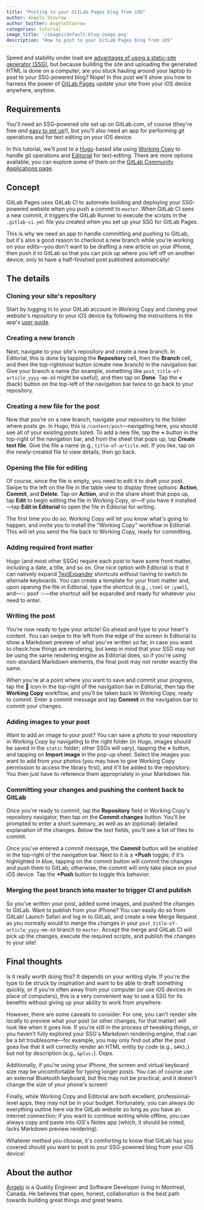 ```yaml
---
title: "Posting to your GitLab Pages blog from iOS"
author: Angelo Stavrow
author_twitter: AngeloStavrow
categories: tutorial
image_title: '/images/default-blog-image.png'
description: "How to post to your GitLab Pages blog from iOS"
---
```


Speed and stability under load are [advantages of using a static-site generator (SSG)][1],
but because building the site and uploading the generated HTML is done on a computer,
are you stuck hauling around your laptop to post to your SSG-powered blog?
Nope! In this post we'll show you how to harness the power of [GitLab Pages][2]
update your site from your iOS device anywhere, anytime.

<!-- more -->

## Requirements

You'll need an SSG-powered site set up on GitLab.com, of course (they're free _and_
[easy to set up][3]!), but you'll also need an app for performing git operations
and for text editing on your iOS device.

In this tutorial, we'll post to a [Hugo][4]-based site using [Working Copy][5] to
handle git operations and [Editorial][6] for text-editing. There are more options
available; you can explore some of them on the [GitLab Community Applications page][7].

## Concept
GitLab Pages uses GitLab CI to automate building and deploying your SSG-powered
website when you push a commit to `master`. When GitLab CI sees a new commit, it
triggers the GitLab Runner to execute the scripts in the `.gitlab-ci.yml` file you
created when you set up your SSG for GitLab Pages.

This is why we need an app to handle committing and pushing to GitLab, but it's
also a good reason to checkout a new branch while you're working on your edits&mdash;you
don't want to be drafting a new article on your iPhone, then push it to GitLab so
that you can pick up where you left off on another device, only to have a half-finished
post published automatically!

## The details

### Cloning your site's repository

Start by logging in to your GitLab account in Working Copy and cloning your website's
repository to your iOS device by following the instructions in the app's [user guide][8].

### Creating a new branch

Next, navigate to your site's repository and create a new branch. In Editorial,
this is done by tapping the **Repository** cell, then the **Branch** cell, and then
the top-rightmost button (create new branch) in the navigation bar. Give your branch
a name (for example, something like `post_title-of-article_yyyy-mm-dd` might be
useful), and then tap on **Done**. Tap the **<** (back) button on the top-left of
the navigation bar twice to go back to your repository.

### Creating a new file for the post
Now that you're on a new branch, navigate your repository to the folder where
posts go. In Hugo, this is `/content/post`&mdash;navigating here, you should see
all of your existing posts listed. To add a new file, tap the **&#43;** button
in the top-right of the navigation bar, and from the sheet that pops up, tap
**Create text file**. Give the file a name (e.g., `title-of-article.md`). If you
like, tap on the newly-created file to view details, then go back.

### Opening the file for editing
Of course, since the file is empty, you need to edit it to draft your post. Swipe
to the left on the file in the table view to display three options: **Action**,
**Commit**, and **Delete**. Tap on **Action**, and in the share sheet that pops
up, tap **Edit** to begin editing the file in Working Copy, or&mdash;if you have
it installed&mdash;tap **Edit in Editorial** to open the file in Editorial for
writing.

The first time you do so, Working Copy will let you know what's going to happen,
and invite you to install the "Working Copy" workflow in Editorial. This will let
you send the file back to Working Copy, ready for committing.

### Adding required front matter
Hugo (and most other SSGs) require each post to have some front matter, including
a date, a title, and so on. One nice option with Editorial is that it can natively
expand [TextExpander][9] shortcuts _without_ having to switch to alternate keyboards.
You can create a template for your front matter and, upon opening the file in Editorial,
type the shortcut (e.g., `;toml` or `;yaml`), and&mdash;💥 poof 💥&mdash;the shortcut will be
expanded and ready for whatever you need to enter.

### Writing the post
You're now ready to type your article! Go ahead and type to your heart's content.
You can swipe to the left from the edge of the screen in Editorial to show a Markdown
preview of what you've written so far, in case you want to check how things are
rendering, but keep in mind that your SSG may not be using the same rendering engine
as Editorial does, so if you're using non-standard Markdown elements, the final
post may not render exactly the same.

When you're at a point where you want to save and commit your progress, tap the
🔧 icon in the top-right of the navigation bar in Editorial, then tap the **Working
Copy** workflow, and you'll be taken back to Working Copy, ready to commit. Enter
a commit message and tap **Commit** in the navigation bar to commit your changes.

### Adding images to your post
Want to add an image to your post? You can save a photo to your repository in Working
Copy by navigating to the right folder (in Hugo, images should be saved in the
`static` folder; other SSGs will vary), tapping the **&#43;** button, and tapping
on **Import image** in the pop-up sheet. Select the images you want to add from
your photos (you may have to give Working Copy permission to access the library
first), and it'll be added to the repository. You then just have to reference them
appropriately in your Markdown file.

### Committing your changes and pushing the content back to GitLab
Once you're ready to commit, tap the **Repository** field in Working Copy's repository
navigator, then tap on the **Commit changes** button. You'll be prompted to enter
a short summary, as well as an (optional) detailed explanation of the changes. Below
the text fields, you'll see a list of files to commit.

Once you've entered a commit message, the **Commit** button will be enabled in the
top-right of the navigation bar. Next to it is a **&#43;Push** toggle; if it's
highlighted in blue, tapping on the commit button will commit the changes and push
them to GitLab; otherwise, the commit will only take place on your iOS device. Tap
the **&#43;Push** button to toggle this behavior.

### Merging the post branch into master to trigger CI and publish
So you've written your post, added some images, and pushed the changes to GitLab.
Want to publish from your iPhone? You can easily do so from GitLab! Launch
Safari and log in to GitLab, and create a new Merge Request as you normally
would to merge the changes in your `post_title-of-article_yyyy-mm-dd` branch to
`master`. Accept the merge and GitLab CI will pick up the changes, execute the
required scripts, and publish the changes to your site!

## Final thoughts
Is it really worth doing this? It depends on your writing style. If you're the type
to be struck by inspiration and want to be able to draft something quickly, or if
you're often away from your computer (or use iOS devices in place of computers),
this is a very convenient way to use a SSG for its benefits without giving up your
ability to work from anywhere.

However, there are some caveats to consider. For one, you can't render site locally
to preview what your post (or other changes, for that matter) will look like when
it goes live. If you're still in the process of tweaking things, or you haven't
fully explored your SSG's Markdown rendering engine, that can be a bit
troublesome&mdash;for example, you may only find out after the post goes live that
it will correctly render an HTML entity by code (e.g., `&#43;`) but not by description
(e.g., `&plus;`). Oops.

Additionally, if you're using your iPhone, the screen and virtual keyboard size
may be uncomfortable for typing longer posts. You can of course use an external
Bluetooth keyboard, but this may not be practical, and it doesn't change the size
of your phone's screen!

Finally, while Working Copy and Editorial are both excellent, professional-level
apps, they may not be in your budget. Fortunately, you can always do everything
outline here via the GitLab website so long as you have an internet connection;
if you want to continue writing while offline, you can always copy and paste into
iOS's Notes app (which, it should be noted, lacks Markdown preview rendering).

Whatever method you choose, it's comforting to know that GitLab has you covered
should you want to post to your SSG-powered blog from your iOS device!

## About the author
[Angelo](http://angelostavrow.com) is a Quality Engineer and Software Developer
living in Montreal, Canada. He believes that open, honest, collaboration is the
best path towards building great things _and_ great teams.

[1]: https://about.gitlab.com/2016/06/03/ssg-overview-gitlab-pages-part-1-dynamic-x-static/
[2]: https://pages.gitlab.io/
[3]: https://about.gitlab.com/2016/04/07/gitlab-pages-setup/
[4]: http://gohugo.io
[5]: http://workingcopyapp.com/
[6]: http://omz-software.com/editorial/
[7]: https://about.gitlab.com/applications/
[8]: http://workingcopyapp.com/manual.html
[9]: https://textexpander.com/
